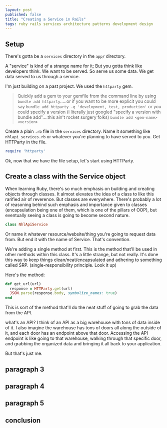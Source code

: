 ```yaml
---
layout: post
published: false
title: "Creating a Service in Rails"
tags: ruby rails services architecture patterns development design
---
```


## Setup
There's gotta be a `services` directory in the `app/` directory.

A "service" is kind of a strange name for it; But you gotta think like developers think. We want to be served. So serve us some data. We get data served to us through a service.

I'm just building on a past project. We used the `httparty` gem.

> Quickly add a gem to your gemfile from the command line by using `bundle add httparty`.....or if you want to be more explicit you could say `bundle add httparty -g 'development, test, production'` or you could specify a version (i literally just googled "specify a version with bundle add"....this ain't rocket surgery folks) `bundle add <gem-name> <version>`

Create a plain `.rb` file in the `services` directory. Name it something like `nhlapi_services.rb` or whatever you're planning to have served to you. Get HTTParty in the file.

```ruby
require 'httparty'
```

Ok, now that we have the file setup, let's start using HTTParty.

## Create a class with the Service object

When learning Ruby, there's so much emphasis on building and creating objects through classes. It almost elevates the idea of a class to like this rarified air of reverence. But classes are everywhere. There's probably a lot of reasoning behind such emphasis and importance given to classes (encapsulation being one of them, which is one of the pillars of OOP), but eventually seeing a class is going to become second nature.

```ruby
class NhlApiService
```

Or name it whatever resource/website/thing you're going to request data from. But end it with the name of Service. That's convention.

We're adding a single method at first. This is the method that'll be used in other methods within this class. It's a little strange, but not really. It's done this way to keep things clean/neat/encapsulated and adhering to something called SRP. (single-responsibility principle. Look it up)

Here's the method:

```ruby
def get_url(url)
  response = HTTParty.get(url)
  JSON.parse(response.body, symbolize_names: true)
end
```

This is sort of the method that'll do the neat stuff of going to grab the data from the API.

what's an API? I think of an API as a big warehouse with tons of data inside of it. I also imagine the warehouse has tons of doors all along the outside of it, and each door has an endpoint above that door. Accessing the API endpoint is like going to that warehouse, walking through that specific door, and grabbing the organized data and bringing it all back to your application.

But that's just me.

##



## paragraph 3

## paragraph 4

## paragraph 5

## conclusion
